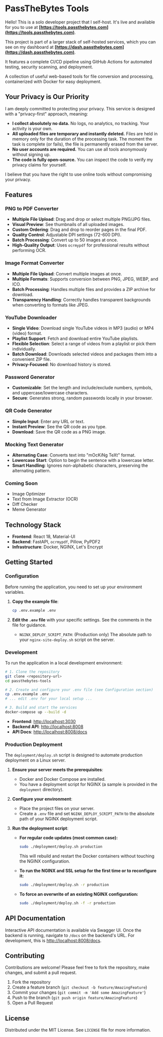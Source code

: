 # PassTheBytes Tools

Hello! This is a solo developer project that I self-host. It's live and available for you to use at **[https://tools.passthebytes.com](https://tools.passthebytes.com)**.

This project is part of a larger stack of self-hosted services, which you can see on my dashboard at **[https://dash.passthebytes.com](https://dash.passthebytes.com)**.

It features a complete CI/CD pipeline using GitHub Actions for automated testing, security scanning, and deployment.

A collection of useful web-based tools for file conversion and processing, containerized with Docker for easy deployment.

## Your Privacy is Our Priority

I am deeply committed to protecting your privacy. This service is designed with a "privacy-first" approach, meaning:

-   **I collect absolutely no data.** No logs, no analytics, no tracking. Your activity is your own.
-   **All uploaded files are temporary and instantly deleted.** Files are held in memory only for the duration of the processing task. The moment the task is complete (or fails), the file is permanently erased from the server.
-   **No user accounts are required.** You can use all tools anonymously without signing up.
-   **The code is fully open-source.** You can inspect the code to verify my privacy claims for yourself.

I believe that you have the right to use online tools without compromising your privacy.

## Features

### PNG to PDF Converter
- **Multiple File Upload**: Drag and drop or select multiple PNG/JPG files.
- **Visual Preview**: See thumbnails of all uploaded images.
- **Custom Ordering**: Drag and drop to reorder pages in the final PDF.
- **Quality Control**: Adjustable DPI settings (72-600 DPI).
- **Batch Processing**: Convert up to 50 images at once.
- **High-Quality Output**: Uses `ocrmypdf` for professional results without performing OCR.

### Image Format Converter
- **Multiple File Upload**: Convert multiple images at once.
- **Multiple Formats**: Supports conversion between PNG, JPEG, WEBP, and ICO.
- **Batch Processing**: Handles multiple files and provides a ZIP archive for download.
- **Transparency Handling**: Correctly handles transparent backgrounds when converting to formats like JPEG.

### YouTube Downloader
- **Single Video**: Download single YouTube videos in MP3 (audio) or MP4 (video) format.
- **Playlist Support**: Fetch and download entire YouTube playlists.
- **Flexible Selection**: Select a range of videos from a playlist or pick them individually.
- **Batch Download**: Downloads selected videos and packages them into a convenient ZIP file.
- **Privacy-Focused**: No download history is stored.

### Password Generator
- **Customizable**: Set the length and include/exclude numbers, symbols, and uppercase/lowercase characters.
- **Secure**: Generates strong, random passwords locally in your browser.

### QR Code Generator
- **Simple Input**: Enter any URL or text.
- **Instant Preview**: See the QR code as you type.
- **Download**: Save the QR code as a PNG image.

### Mocking Text Generator
- **Alternating Case**: Converts text into "mOcKiNg TeXt" format.
- **Lowercase Start**: Option to begin the sentence with a lowercase letter.
- **Smart Handling**: Ignores non-alphabetic characters, preserving the alternating pattern.

### Coming Soon
- Image Optimizer
- Text from Image Extractor (OCR)
- Diff Checker
- Meme Generator

## Technology Stack

- **Frontend**: React 18, Material-UI
- **Backend**: FastAPI, `ocrmypdf`, Pillow, PyPDF2
- **Infrastructure**: Docker, NGINX, Let's Encrypt

## Getting Started

### Configuration

Before running the application, you need to set up your environment variables.

1.  **Copy the example file**:
    ```bash
    cp .env.example .env
    ```
2.  **Edit the `.env` file** with your specific settings. See the comments in the file for guidance.

    - `NGINX_DEPLOY_SCRIPT_PATH`: (Production only) The absolute path to your `nginx-site-deploy.sh` script on the server.

### Development

To run the application in a local development environment:

```bash
# 1. Clone the repository
git clone <repository-url>
cd passthebytes-tools

# 2. Create and configure your .env file (see Configuration section)
cp .env.example .env
# ... edit .env for your local setup ...

# 3. Build and start the services
docker-compose up --build -d
```

- **Frontend**: [http://localhost:3030](http://localhost:3030)
- **Backend API**: [http://localhost:8008](http://localhost:8008)
- **API Docs**: [http://localhost:8008/docs](http://localhost:8008/docs)

### Production Deployment

The `deployment/deploy.sh` script is designed to automate production deployment on a Linux server.

1.  **Ensure your server meets the prerequisites**:
    - Docker and Docker Compose are installed.
    - You have a deployment script for NGINX (a sample is provided in the `deployment` directory).

2.  **Configure your environment**:
    - Place the project files on your server.
    - Create a `.env` file and set `NGINX_DEPLOY_SCRIPT_PATH` to the absolute path of your NGINX deployment script.

3.  **Run the deployment script**:

    - **For regular code updates (most common case):**
      ```bash
      sudo ./deployment/deploy.sh production
      ```
      This will rebuild and restart the Docker containers without touching the NGINX configuration.

    - **To run the NGINX and SSL setup for the first time or to reconfigure it:**
      ```bash
      sudo ./deployment/deploy.sh -r production
      ```

    - **To force an overwrite of an existing NGINX configuration:**
      ```bash
      sudo ./deployment/deploy.sh -f -r production
      ```

## API Documentation

Interactive API documentation is available via Swagger UI. Once the backend is running, navigate to `/docs` on the backend's URL. For development, this is [http://localhost:8008/docs](http://localhost:8008/docs).

## Contributing

Contributions are welcome! Please feel free to fork the repository, make changes, and submit a pull request.

1.  Fork the repository
2.  Create a feature branch (`git checkout -b feature/AmazingFeature`)
3.  Commit your changes (`git commit -m 'Add some AmazingFeature'`)
4.  Push to the branch (`git push origin feature/AmazingFeature`)
5.  Open a Pull Request

## License

Distributed under the MIT License. See `LICENSE` file for more information.
